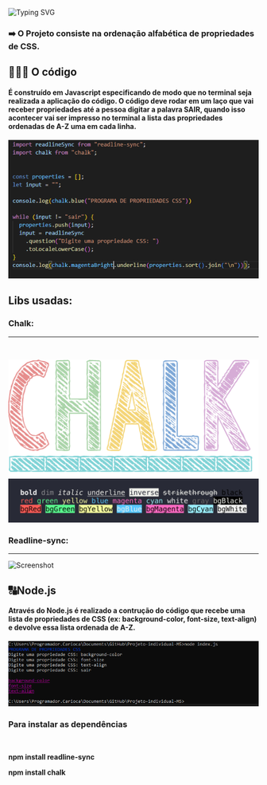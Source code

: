 ![Typing SVG](https://readme-typing-svg.herokuapp.com/?color=D8BFD8&size=40&center=true&vCenter=true&width=1000&lines=+Módulo+5+-+Projeto+Individual+da+Resilia)
<h3> ➡️ O Projeto consiste na ordenação alfabética de propriedades de CSS. <p> </h3>
 <h2>👩🏽‍💻 O código</h2>
 <h4>É construído em Javascript especificando de modo que no terminal seja realizada a aplicação do código. O código deve rodar em um laço que vai receber propriedades até a pessoa digitar a palavra SAIR, quando isso acontecer vai ser impresso no terminal a lista das propriedades ordenadas de A-Z uma em cada linha.</h4>
 
 ![Screenshot](Capturar.PNG)
 
 <h2> <b>Libs usadas</b>:  </h2> 

<h3>Chalk:  </h3>
<hr>
<br>

![Screenshot](chalk.png)
![Screenshot](challk.png)

<h3>Readline-sync:  </h3>
<hr>

![Screenshot](readlinie.png)

<h2>🔠Node.js</h2>
<h4>Através do Node.js é realizado a contrução do código que recebe uma lista de propriedades de CSS (ex: background-color, font-size, text-align) e devolve essa lista ordenada de A-Z.</h4>

![Screenshot](prompt.PNG)

<h3> <b>Para instalar as dependências<b>  </h3>
  <br>

<p> npm install readline-sync </p>
<p> npm install chalk </p
